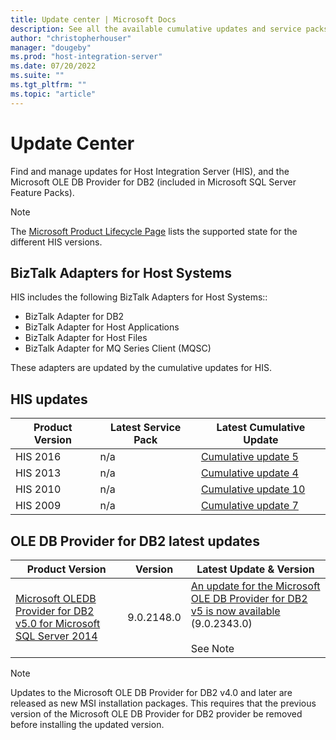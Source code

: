 ```yaml
---
title: Update center | Microsoft Docs
description: See all the available cumulative updates and service packs available for HIS and OLE DB Provider for DB2
author: "christopherhouser"
manager: "dougeby"
ms.prod: "host-integration-server"
ms.date: 07/20/2022
ms.suite: ""
ms.tgt_pltfrm: ""
ms.topic: "article"
---
```


# Update Center

Find and manage updates for Host Integration Server (HIS), and the Microsoft OLE DB Provider for DB2 (included in Microsoft SQL Server Feature Packs).

> [!NOTE]
> The [Microsoft Product Lifecycle Page](https://support.microsoft.com/lifecycle/) lists the supported state for the different HIS versions.

## BizTalk Adapters for Host Systems

HIS includes the following BizTalk Adapters for Host Systems::

* BizTalk Adapter for DB2
* BizTalk Adapter for Host Applications
* BizTalk Adapter for Host Files
* BizTalk Adapter for MQ Series Client (MQSC)

These adapters are updated by the cumulative updates for HIS.

## HIS updates

| Product Version | Latest Service Pack | Latest Cumulative Update |
| --- | --- | --- |
| HIS 2016 | n/a | [Cumulative update 5](https://support.microsoft.com/topic/kb5012477-cumulative-update-package-5-for-host-integration-server-2016-25a3eb95-3027-448a-90b1-8193cf91b526) |
| HIS 2013 | n/a | [Cumulative update 4](https://support.microsoft.com/topic/cumulative-update-package-4-for-host-integration-server-2013-47b40546-1d7c-dad0-9a26-297669f4bdc2) |
|  HIS 2010 | n/a | [Cumulative update 10](https://support.microsoft.com/topic/cumulative-update-10-for-host-integration-server-2010-80589e2f-ced6-ed9b-d5e7-a9293ea08716) |
|  HIS 2009 | n/a | [Cumulative update 7](https://support.microsoft.com/topic/cumulative-update-7-for-host-integration-server-2009-9f6f993b-58d0-6b2f-a66e-614781409a41) |

## OLE DB Provider for DB2 latest updates

| Product Version | Version | Latest Update & Version |
| --- | --- | --- |
| [Microsoft OLEDB Provider for DB2 v5.0 for Microsoft SQL Server 2014](https://www.microsoft.com/download/details.aspx?id=42295) | 9.0.2148.0 |[An update for the Microsoft OLE DB Provider for DB2 v5 is now available](https://support.microsoft.com/topic/an-update-for-the-microsoft-ole-db-provider-for-db2-v5-is-now-available-44cab15c-a406-5716-5ba6-4c93a7fa23ab) (9.0.2343.0) <br/><br/>See Note |

> [!NOTE]
> Updates to the Microsoft OLE DB Provider for DB2 v4.0 and later are released as new MSI installation packages. This requires that the previous version of the Microsoft OLE DB Provider for DB2 provider be removed before installing the updated version.
